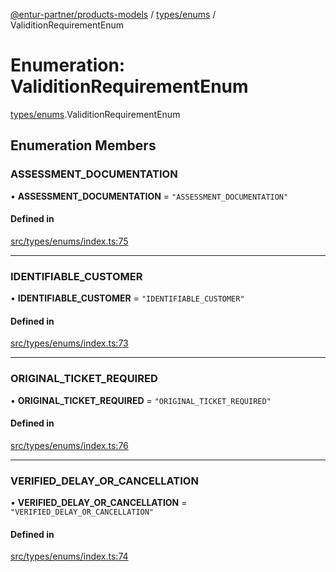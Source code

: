 [@entur-partner/products-models](../README.md) / [types/enums](../modules/types_enums.md) / ValiditionRequirementEnum

# Enumeration: ValiditionRequirementEnum

[types/enums](../modules/types_enums.md).ValiditionRequirementEnum

## Enumeration Members

### ASSESSMENT\_DOCUMENTATION

• **ASSESSMENT\_DOCUMENTATION** = ``"ASSESSMENT_DOCUMENTATION"``

#### Defined in

[src/types/enums/index.ts:75](https://github.com/entur/products-models/blob/main/src/types/enums/index.ts#L75)

___

### IDENTIFIABLE\_CUSTOMER

• **IDENTIFIABLE\_CUSTOMER** = ``"IDENTIFIABLE_CUSTOMER"``

#### Defined in

[src/types/enums/index.ts:73](https://github.com/entur/products-models/blob/main/src/types/enums/index.ts#L73)

___

### ORIGINAL\_TICKET\_REQUIRED

• **ORIGINAL\_TICKET\_REQUIRED** = ``"ORIGINAL_TICKET_REQUIRED"``

#### Defined in

[src/types/enums/index.ts:76](https://github.com/entur/products-models/blob/main/src/types/enums/index.ts#L76)

___

### VERIFIED\_DELAY\_OR\_CANCELLATION

• **VERIFIED\_DELAY\_OR\_CANCELLATION** = ``"VERIFIED_DELAY_OR_CANCELLATION"``

#### Defined in

[src/types/enums/index.ts:74](https://github.com/entur/products-models/blob/main/src/types/enums/index.ts#L74)
